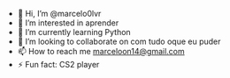 - 👋 Hi, I’m @marcelo0lvr
- 👀 I’m interested in aprender
- 🌱 I’m currently learning Python
- 💞️ I’m looking to collaborate on com tudo oque eu puder
- 📫 How to reach me marceloon14@gmail.com
- ⚡ Fun fact: CS2 player

<!---
marcelo0lvr/marcelo0lvr is a ✨ special ✨ repository because its `README.md` (this file) appears on your GitHub profile.
You can click the Preview link to take a look at your changes.
--->
